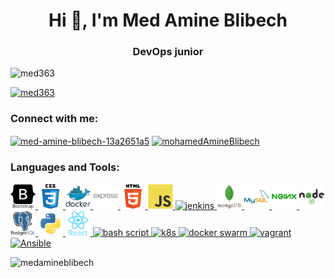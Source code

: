 <h1 align="center">Hi 👋, I'm Med Amine Blibech</h1>
<h3 align="center">DevOps junior</h3>

<p align="left"> <img src="https://komarev.com/ghpvc/?username=med363&label=Profile%20views&color=0e75b6&style=flat" alt="med363" /> </p>

<p align="left"> <a href="https://github.com/ryo-ma/github-profile-trophy"><img src="https://github-profile-trophy.vercel.app/?username=med363" alt="med363" /></a> </p>

<h3 align="left">Connect with me:</h3>
<p align="left">
<a href="https://www.linkedin.com/in/med-amine-blibech-13a2651a5/" target="blank"><img align="center" src="https://raw.githubusercontent.com/rahuldkjain/github-profile-readme-generator/master/src/images/icons/Social/linked-in-alt.svg" alt="med-amine-blibech-13a2651a5" height="30" width="40" /></a>
<a href="https://www.facebook.com/profile.php?id=100087973066653" target="blank"><img align="center" src="https://raw.githubusercontent.com/rahuldkjain/github-profile-readme-generator/master/src/images/icons/Social/facebook.svg" alt="mohamedAmineBlibech" height="30" width="40" /></a>
</p>

<h3 align="left">Languages and Tools:</h3>
 <a href="https://getbootstrap.com" target="_blank" rel="noreferrer"> <img src="https://raw.githubusercontent.com/devicons/devicon/master/icons/bootstrap/bootstrap-plain-wordmark.svg" alt="bootstrap" width="40" height="40"/> </a> <a href="https://www.w3schools.com/css/" target="_blank" rel="noreferrer"> <img src="https://raw.githubusercontent.com/devicons/devicon/master/icons/css3/css3-original-wordmark.svg" alt="css3" width="40" height="40"/> </a> <a href="https://www.docker.com/" target="_blank" rel="noreferrer"> <img src="https://raw.githubusercontent.com/devicons/devicon/master/icons/docker/docker-original-wordmark.svg" alt="docker" width="40" height="40"/> </a> <a href="https://expressjs.com" target="_blank" rel="noreferrer"> <img src="https://raw.githubusercontent.com/devicons/devicon/master/icons/express/express-original-wordmark.svg" alt="express" width="40" height="40"/> </a>  <a href="https://www.w3.org/html/" target="_blank" rel="noreferrer"> <img src="https://raw.githubusercontent.com/devicons/devicon/master/icons/html5/html5-original-wordmark.svg" alt="html5" width="40" height="40"/> </a> <a href="https://developer.mozilla.org/en-US/docs/Web/JavaScript" target="_blank" rel="noreferrer"> <img src="https://raw.githubusercontent.com/devicons/devicon/master/icons/javascript/javascript-original.svg" alt="javascript" width="40" height="40"/> </a> <a href="https://www.jenkins.io" target="_blank" rel="noreferrer"> <img src="https://www.vectorlogo.zone/logos/jenkins/jenkins-icon.svg" alt="jenkins" width="40" height="40"/> </a> <a href="https://www.mongodb.com/" target="_blank" rel="noreferrer"> <img src="https://raw.githubusercontent.com/devicons/devicon/master/icons/mongodb/mongodb-original-wordmark.svg" alt="mongodb" width="40" height="40"/> </a> <a href="https://www.mysql.com/" target="_blank" rel="noreferrer"> <img src="https://raw.githubusercontent.com/devicons/devicon/master/icons/mysql/mysql-original-wordmark.svg" alt="mysql" width="40" height="40"/> </a> <a href="https://nestjs.com/" target="_blank" rel="noreferrer">  <a href="https://www.nginx.com" target="_blank" rel="noreferrer"> <img src="https://raw.githubusercontent.com/devicons/devicon/master/icons/nginx/nginx-original.svg" alt="nginx" width="40" height="40"/> </a> <a href="https://nodejs.org" target="_blank" rel="noreferrer"> <img src="https://raw.githubusercontent.com/devicons/devicon/master/icons/nodejs/nodejs-original-wordmark.svg" alt="nodejs" width="40" height="40"/> </a> <a href="https://www.postgresql.org" target="_blank" rel="noreferrer"> <img src="https://raw.githubusercontent.com/devicons/devicon/master/icons/postgresql/postgresql-original-wordmark.svg" alt="postgresql" width="40" height="40"/> </a> <a href="https://www.python.org" target="_blank" rel="noreferrer"> <img src="https://raw.githubusercontent.com/devicons/devicon/master/icons/python/python-original.svg" alt="python" width="40" height="40"/> </a> <a href="https://reactjs.org/" target="_blank" rel="noreferrer"> <img src="https://raw.githubusercontent.com/devicons/devicon/master/icons/react/react-original-wordmark.svg" alt="react" width="40" height="40"/> </a> <a href="https://linuxconfig.org/bash-scripting-tutorial" target="_blank" rel="noreferrer"> <img src="https://upload.wikimedia.org/wikipedia/commons/8/82/Gnu-bash-logo.svg" alt="bash script" width="40" height="40"/> </a> <a href="https://kubernetes.io/" target="_blank" rel="noreferrer"> <img src="https://upload.wikimedia.org/wikipedia/commons/3/39/Kubernetes_logo_without_workmark.svg" alt="k8s" width="40" height="40"/> </a> <a href="https://docs.docker.com/engine/swarm/" target="_blank" rel="noreferrer"> <img src="https://mlwsfn3yh4km.i.optimole.com/w:auto/h:auto/q:55/http://sumglobal.com/wp-content/uploads/2017/07/docker-swarm-logo.png" alt="docker swarm" width="60" height="60"/> </a> <a href="https://www.vagrantup.com/" target="_blank" rel="noreferrer"> <img src="https://totallynoob.com/wp-content/uploads/2016/01/vagrant-logo.png" alt="vagrant" width="40" height="40"/> </a>
  <a href="https://docs.ansible.com/" target="_blank" rel="noreferrer"> <img src="https://riteshkumarreddykuchukulla.files.wordpress.com/2018/11/ansible-1.png?w=1200" alt="Ansible" width="100" height="60"/> </a></p>

<p><img align="left" src="https://github-readme-stats.vercel.app/api/top-langs?username=maminebnr&show_icons=true&locale=en&layout=compact" alt="medamineblibech" /></p>
